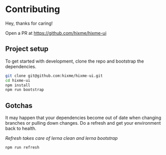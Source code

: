 # Contributing

Hey, thanks for caring!

Open a PR at https://github.com/hixme/hixme-ui


## Project setup

To get started with development, clone the repo and bootstrap the
dependencies.

```bash
git clone git@github.com:hixme/hixme-ui.git
cd hixme-ui
npm install
npm run bootstrap
```

## Gotchas

It may happen that your dependencies become out of date when changing branches
or pulling down changes. Do a refresh and get your environment back to health.

*Refresh takes care of lerna clean and lerna bootstrap*
```bash
npm run refresh
```
